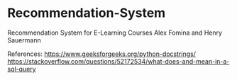 # Recommendation-System
Recommendation System for E-Learning Courses
Alex Fomina and Henry Sauermann


References:
https://www.geeksforgeeks.org/python-docstrings/
https://stackoverflow.com/questions/52172534/what-does-and-mean-in-a-sql-query
